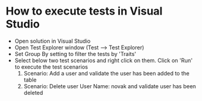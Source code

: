 ﻿# How to execute tests in Visual Studio
- Open solution in Visual Studio
- Open Test Explorer window (Test --> Test Explorer)
- Set Group By setting to filter the tests by 'Traits'
- Select below two test scenarios and right click on them. Click on 'Run' to execute the test scenarios
  1. Scenario: Add a user and validate the user has been added to the table
  2. Scenario: Delete user User Name: novak and validate user has been deleted
